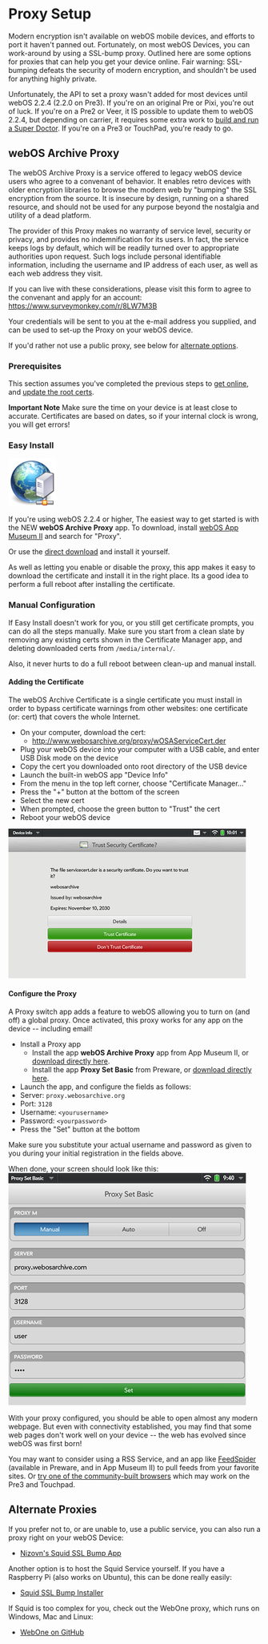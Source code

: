 # Proxy Setup

Modern encryption isn't available on webOS mobile devices, and efforts to port it haven't panned out. Fortunately, on most webOS Devices, you can work-around by using a SSL-bump proxy. Outlined here are some options for proxies that can help you get your device online. Fair warning: SSL-bumping defeats the security of modern encryption, and shouldn't be used for anything highly private.

Unfortunately, the API to set a proxy wasn't added for most devices until webOS 2.2.4 (2.2.0 on Pre3). If you're on an original Pre or Pixi, you're out of luck. If you're on a Pre2 or Veer, it IS possible to update them to webOS 2.2.4, but depending on carrier, it requires some extra work to <a href="https://github.com/webos-internals/meta-doctor/" target="_blank">build and run a Super Doctor</a>. If you're on a Pre3 or TouchPad, you're ready to go.

## webOS Archive Proxy

The webOS Archive Proxy is a service offered to legacy webOS device users who agree to a convenant of behavior. It enables retro devices with older encryption libraries to browse the modern web by "bumping" the SSL encryption from the source. It is insecure by design, running on a shared resource, and should not be used for any purpose beyond the nostalgia and utility of a dead platform.

The provider of this Proxy makes no warranty of service level, security or privacy, and provides no indemnification for its users. In fact, the service keeps logs by default, which will be readily turned over to appropriate authorities upon request. Such logs include personal identifiable information, including the username and IP address of each user, as well as each web address they visit.

If you can live with these considerations, please visit this form to agree to the convenant and apply for an account:
<a href="https://www.surveymonkey.com/r/8LW7M3B" target="_blank">https://www.surveymonkey.com/r/8LW7M3B</a>

Your credentials will be sent to you at the e-mail address you supplied, and can be used to set-up the Proxy on your webOS device.

If you'd rather not use a public proxy, see below for [alternate options](proxysetup.md#alternate-proxies).

### Prerequisites

This section assumes you've completed the previous steps to [get online](online.md), and [update the root certs](online.md#updating-certificates).

**Important Note** Make sure the time on your device is at least close to accurate. Certificates are based on dates, so if your internal clock is wrong, you will get errors!

### Easy Install

![webOS Archive Proxy](images/proxyicon.png)

If you're using webOS 2.2.4 or higher, The easiest way to get started is with the NEW **webOS Archive Proxy** app.
To download, install [webOS App Museum II](appstores.md#install-webos-app-museum-ii) and search for "Proxy".

Or use the <a href="http://appcatalog.webosarchive.org/showMuseumDetails.php?app=1005768" target="_top">direct download</a> and install it yourself.

As well as letting you enable or disable the proxy, this app makes it easy to download the certificate and install it in the right place. Its a good idea to perform a full reboot after installing the certificate.

### Manual Configuration

If Easy Install doesn't work for you, or you still get certificate prompts, you can do all the steps manually. Make sure you start from a clean slate by removing any existing certs shown in the Certificate Manager app, and deleting downloaded certs from `/media/internal/`.

Also, it never hurts to do a full reboot between clean-up and manual install.

#### Adding the Certificate

The webOS Archive Certificate is a single certificate you must install in order to bypass certificate warnings from other websites: one certificate (or: cert) that covers the whole Internet.

* On your computer, download the cert:
    + <a href="http://www.webosarchive.org/proxy/wOSAServiceCert.der">http://www.webosarchive.org/proxy/wOSAServiceCert.der</a>
* Plug your webOS device into your computer with a USB cable, and enter USB Disk mode on the device
* Copy the cert you downloaded onto root directory of the USB device
* Launch the built-in webOS app "Device Info"
* From the menu in the top left corner, choose "Certificate Manager..."
* Press the "+" button at the bottom of the screen
* Select the new cert
* When prompted, choose the green button to "Trust" the cert
* Reboot your webOS device

![Certificate Manager](images/certmanager.png)

#### Configure the Proxy

A Proxy switch app adds a feature to webOS allowing you to turn on (and off) a global proxy. Once activated, this proxy works for any app on the device -- including email!

* Install a Proxy app
    + Install the app **webOS Archive Proxy** app from App Museum II, or <a href="http://appcatalog.webosarchive.org/showMuseumDetails.php?app=1005768" target="_top">download directly here</a>.
    + Install the app **Proxy Set Basic** from Preware, or <a href="http://www.webosarchive.org/proxy/com.palm.com.verusora.touchpad.proxysetbasic_1.1.1_all.ipk" target="_top">download directly here</a>.
* Launch the app, and configure the fields as follows:
* Server: `proxy.webosarchive.org`
* Port: `3128`
* Username: `<yourusername>`
* Password: `<yourpassword>`
* Press the "Set" button at the bottom

Make sure you substitute your actual username and password as given to you during your initial registration in the fields above.

When done, your screen should look like this:
![ProxySet](images/proxysetbasic.png)

With your proxy configured, you should be able to open almost any modern webpage. But even with connectivity established, you may find that some web pages don't work well on your device -- the web has evolved since webOS was first born! 

You may want to consider using a RSS Service, and an app like <a href="http://www.feedspider.net/" target="_blank">FeedSpider</a> (available in Preware, and in App Museum II) to pull feeds from your favorite sites. Or <a href="https://forums.webosnation.com/hp-touchpad/331764-tp-qupzilla.html">try one of the community-built browsers</a> which may work on the Pre3 and Touchpad.

## Alternate Proxies

If you prefer not to, or are unable to, use a public service, you can also run a proxy right on your webOS Device:

* <a href="https://forums.webosnation.com/webos-apps-games/332506-squid-ssl-bump.html" target="_blank">Nizovn's Squid SSL Bump App</a>

Another option is to host the Squid Service yourself. If you have a Raspberry Pi (also works on Ubuntu), this can be done really easily:

* <a href="https://github.com/codepoet80/squid-sslbump-rpi" target="_blank">Squid SSL Bump Installer</a>

If Squid is too complex for you, check out the WebOne proxy, which runs on Windows, Mac and Linux:

* <a href="https://github.com/atauenis/webone" target="_blank">WebOne on GitHub</a>